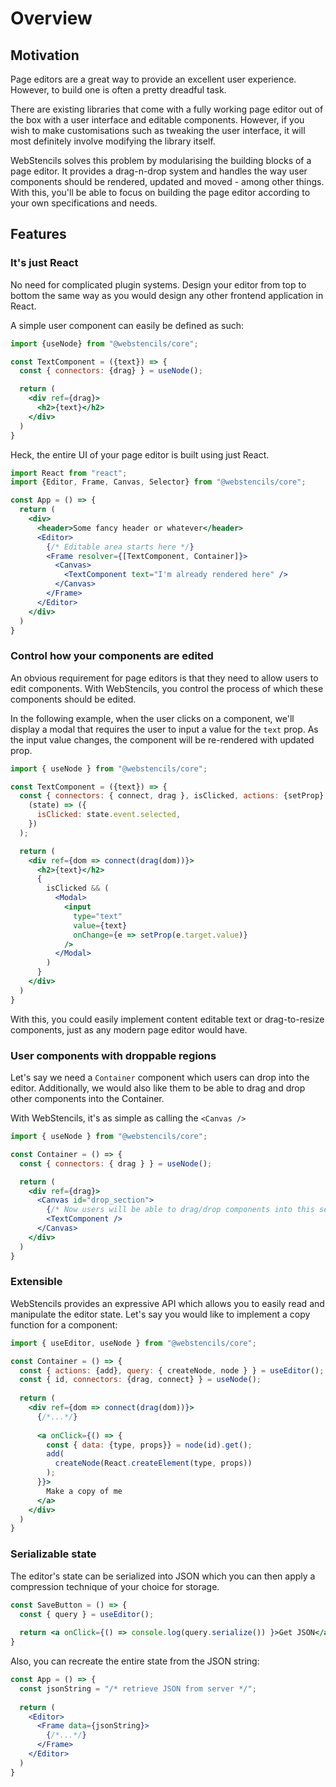 # Overview

## Motivation

Page editors are a great way to provide an excellent user experience. However, to build one is often a pretty dreadful task.

There are existing libraries that come with a fully working page editor out of the box with a user interface and editable components.
However, if you wish to make customisations such as tweaking the user interface, it will most definitely involve modifying the library itself.

WebStencils solves this problem by modularising the building blocks of a page editor.
It provides a drag-n-drop system and handles the way user components should be rendered, updated and moved - among other things.
With this, you'll be able to focus on building the page editor according to your own specifications and needs.

## Features

### It's just React

No need for complicated plugin systems. Design your editor from top to bottom the same way as you would design any other frontend application in React.

A simple user component can easily be defined as such:
```jsx
import {useNode} from "@webstencils/core";

const TextComponent = ({text}) => {
  const { connectors: {drag} } = useNode();

  return (
    <div ref={drag}>
      <h2>{text}</h2>
    </div>
  )
}
```

Heck, the entire UI of your page editor is built using just React.

```jsx
import React from "react";
import {Editor, Frame, Canvas, Selector} from "@webstencils/core";

const App = () => {
  return (
    <div>
      <header>Some fancy header or whatever</header>
      <Editor>
        {/* Editable area starts here */}
        <Frame resolver={[TextComponent, Container]}> 
          <Canvas>
            <TextComponent text="I'm already rendered here" />
          </Canvas>
        </Frame>
      </Editor>
    </div>
  )
}
```

### Control how your components are edited

An obvious requirement for page editors is that they need to allow users to edit components.
With WebStencils, you control the process of which these components should be edited.

In the following example, when the user clicks on a component, we'll display a modal that requires the user to input a value for the `text` prop.
As the input value changes, the component will be re-rendered with updated prop.

```jsx
import { useNode } from "@webstencils/core";

const TextComponent = ({text}) => {
  const { connectors: { connect, drag }, isClicked, actions: {setProp} } = useNode(
    (state) => ({
      isClicked: state.event.selected,
    })
  );

  return (
    <div ref={dom => connect(drag(dom))}>
      <h2>{text}</h2>
      {
        isClicked && (
          <Modal>
            <input
              type="text"
              value={text}
              onChange={e => setProp(e.target.value)}
            />
          </Modal>
        )
      }
    </div>
  )
}
```

With this, you could easily implement content editable text or drag-to-resize components, just as any modern page editor would have.

### User components with droppable regions

Let's say we need a `Container` component which users can drop into the editor. Additionally, we would also like them to be able to drag and drop other components into the Container.

With WebStencils, it's as simple as calling the `<Canvas />`

```jsx
import { useNode } from "@webstencils/core";

const Container = () => {
  const { connectors: { drag } } = useNode();

  return (
    <div ref={drag}>
      <Canvas id="drop_section">
        {/* Now users will be able to drag/drop components into this section */}
        <TextComponent />
      </Canvas>
    </div>
  )
}
```

### Extensible

WebStencils provides an expressive API which allows you to easily read and manipulate the editor state.
Let's say you would like to implement a copy function for a component:

```jsx
import { useEditor, useNode } from "@webstencils/core";

const Container = () => {
  const { actions: {add}, query: { createNode, node } } = useEditor();
  const { id, connectors: {drag, connect} } = useNode();
  
  return (
    <div ref={dom => connect(drag(dom))}>
      {/*...*/}
      
      <a onClick={() => {
        const { data: {type, props}} = node(id).get();
        add(
          createNode(React.createElement(type, props))
        );
      }}>
        Make a copy of me
      </a>
    </div>
  )
}
```

### Serializable state

The editor's state can be serialized into JSON which you can then apply a compression technique of your choice for storage.

```jsx
const SaveButton = () => {
  const { query } = useEditor();
  
  return <a onClick={() => console.log(query.serialize()) }>Get JSON</a>
}
```

Also, you can recreate the entire state from the JSON string:

```jsx
const App = () => {
  const jsonString = "/* retrieve JSON from server */";
  
  return (
    <Editor>
      <Frame data={jsonString}>
        {/*...*/}
      </Frame>
    </Editor>
  )
}
```
